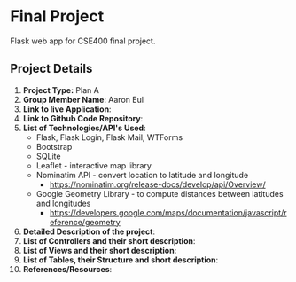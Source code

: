 # Final Project
Flask web app for CSE400 final project.

## Project Details
1. **Project Type:** Plan A
2. **Group Member Name**: Aaron Eul
3. **Link to live Application**: 
4. **Link to Github Code Repository**: 
5. **List of Technologies/API's Used**:
    * Flask, Flask Login, Flask Mail, WTForms
    * Bootstrap
    * SQLite
    * Leaflet - interactive map library
    * Nominatim API - convert location to latitude and longitude
        * https://nominatim.org/release-docs/develop/api/Overview/
    * Google Geometry Library - to compute distances between latitudes and longitudes
        * https://developers.google.com/maps/documentation/javascript/reference/geometry
6. **Detailed Description of the project**:
7. **List of Controllers and their short description**:
8. **List of Views and their short description**:
9. **List of Tables, their Structure and short description**:
10. **References/Resources**:


